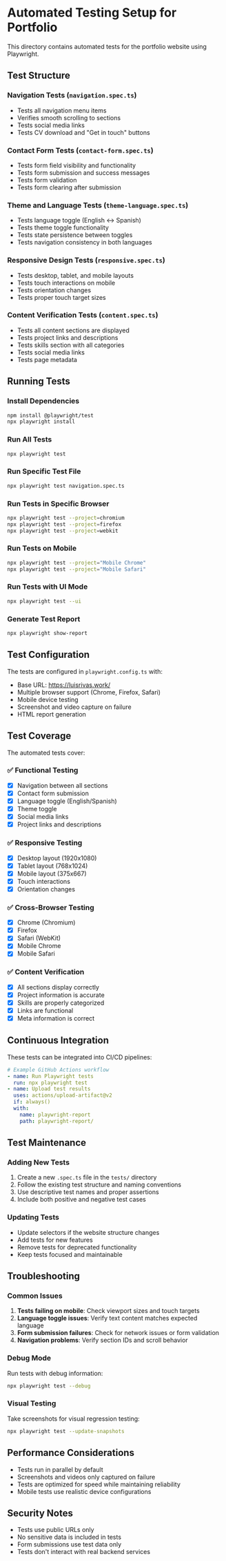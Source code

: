 # Automated Testing Setup for Portfolio

This directory contains automated tests for the portfolio website using Playwright.

## Test Structure

### Navigation Tests (`navigation.spec.ts`)
- Tests all navigation menu items
- Verifies smooth scrolling to sections
- Tests social media links
- Tests CV download and "Get in touch" buttons

### Contact Form Tests (`contact-form.spec.ts`)
- Tests form field visibility and functionality
- Tests form submission and success messages
- Tests form validation
- Tests form clearing after submission

### Theme and Language Tests (`theme-language.spec.ts`)
- Tests language toggle (English ↔ Spanish)
- Tests theme toggle functionality
- Tests state persistence between toggles
- Tests navigation consistency in both languages

### Responsive Design Tests (`responsive.spec.ts`)
- Tests desktop, tablet, and mobile layouts
- Tests touch interactions on mobile
- Tests orientation changes
- Tests proper touch target sizes

### Content Verification Tests (`content.spec.ts`)
- Tests all content sections are displayed
- Tests project links and descriptions
- Tests skills section with all categories
- Tests social media links
- Tests page metadata

## Running Tests

### Install Dependencies
```bash
npm install @playwright/test
npx playwright install
```

### Run All Tests
```bash
npx playwright test
```

### Run Specific Test File
```bash
npx playwright test navigation.spec.ts
```

### Run Tests in Specific Browser
```bash
npx playwright test --project=chromium
npx playwright test --project=firefox
npx playwright test --project=webkit
```

### Run Tests on Mobile
```bash
npx playwright test --project="Mobile Chrome"
npx playwright test --project="Mobile Safari"
```

### Run Tests with UI Mode
```bash
npx playwright test --ui
```

### Generate Test Report
```bash
npx playwright show-report
```

## Test Configuration

The tests are configured in `playwright.config.ts` with:
- Base URL: https://luisrivas.work/
- Multiple browser support (Chrome, Firefox, Safari)
- Mobile device testing
- Screenshot and video capture on failure
- HTML report generation

## Test Coverage

The automated tests cover:

### ✅ Functional Testing
- [x] Navigation between all sections
- [x] Contact form submission
- [x] Language toggle (English/Spanish)
- [x] Theme toggle
- [x] Social media links
- [x] Project links and descriptions

### ✅ Responsive Testing
- [x] Desktop layout (1920x1080)
- [x] Tablet layout (768x1024)
- [x] Mobile layout (375x667)
- [x] Touch interactions
- [x] Orientation changes

### ✅ Cross-Browser Testing
- [x] Chrome (Chromium)
- [x] Firefox
- [x] Safari (WebKit)
- [x] Mobile Chrome
- [x] Mobile Safari

### ✅ Content Verification
- [x] All sections display correctly
- [x] Project information is accurate
- [x] Skills are properly categorized
- [x] Links are functional
- [x] Meta information is correct

## Continuous Integration

These tests can be integrated into CI/CD pipelines:

```yaml
# Example GitHub Actions workflow
- name: Run Playwright tests
  run: npx playwright test
- name: Upload test results
  uses: actions/upload-artifact@v2
  if: always()
  with:
    name: playwright-report
    path: playwright-report/
```

## Test Maintenance

### Adding New Tests
1. Create a new `.spec.ts` file in the `tests/` directory
2. Follow the existing test structure and naming conventions
3. Use descriptive test names and proper assertions
4. Include both positive and negative test cases

### Updating Tests
- Update selectors if the website structure changes
- Add tests for new features
- Remove tests for deprecated functionality
- Keep tests focused and maintainable

## Troubleshooting

### Common Issues
1. **Tests failing on mobile**: Check viewport sizes and touch targets
2. **Language toggle issues**: Verify text content matches expected language
3. **Form submission failures**: Check for network issues or form validation
4. **Navigation problems**: Verify section IDs and scroll behavior

### Debug Mode
Run tests with debug information:
```bash
npx playwright test --debug
```

### Visual Testing
Take screenshots for visual regression testing:
```bash
npx playwright test --update-snapshots
```

## Performance Considerations

- Tests run in parallel by default
- Screenshots and videos only captured on failure
- Tests are optimized for speed while maintaining reliability
- Mobile tests use realistic device configurations

## Security Notes

- Tests use public URLs only
- No sensitive data is included in tests
- Form submissions use test data only
- Tests don't interact with real backend services 